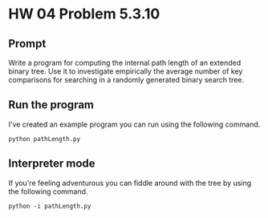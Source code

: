 # HW 04 Problem 5.3.10
## Prompt
Write a program for computing the internal path length of an extended binary tree. Use it to investigate empirically the average number of key comparisons for searching in a randomly generated binary search tree.

## Run the program
I've created an example program you can run using the following command.
```
python pathLength.py
```
## Interpreter mode
If you're feeling adventurous you can fiddle around with the tree by using the following command.
```
python -i pathLength.py
```
